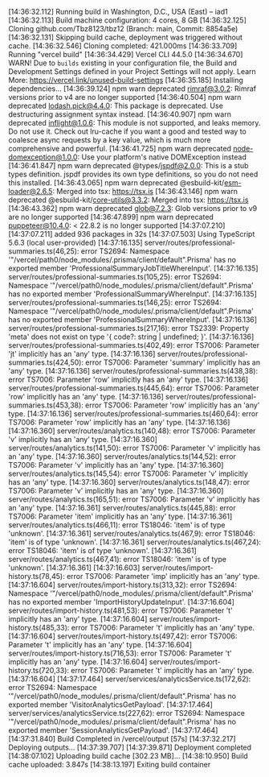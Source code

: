 [14:36:32.112] Running build in Washington, D.C., USA (East) – iad1
[14:36:32.113] Build machine configuration: 4 cores, 8 GB
[14:36:32.125] Cloning github.com/Tbz8123/tbz12 (Branch: main, Commit: 8854a5e)
[14:36:32.131] Skipping build cache, deployment was triggered without cache.
[14:36:32.546] Cloning completed: 421.000ms
[14:36:33.709] Running "vercel build"
[14:36:34.429] Vercel CLI 44.5.0
[14:36:34.670] WARN! Due to `builds` existing in your configuration file, the Build and Development Settings defined in your Project Settings will not apply. Learn More: https://vercel.link/unused-build-settings
[14:36:35.185] Installing dependencies...
[14:36:39.124] npm warn deprecated rimraf@3.0.2: Rimraf versions prior to v4 are no longer supported
[14:36:40.504] npm warn deprecated lodash.pick@4.4.0: This package is deprecated. Use destructuring assignment syntax instead.
[14:36:40.907] npm warn deprecated inflight@1.0.6: This module is not supported, and leaks memory. Do not use it. Check out lru-cache if you want a good and tested way to coalesce async requests by a key value, which is much more comprehensive and powerful.
[14:36:41.725] npm warn deprecated node-domexception@1.0.0: Use your platform's native DOMException instead
[14:36:41.847] npm warn deprecated @types/jspdf@2.0.0: This is a stub types definition. jspdf provides its own type definitions, so you do not need this installed.
[14:36:43.065] npm warn deprecated @esbuild-kit/esm-loader@2.6.5: Merged into tsx: https://tsx.is
[14:36:43.146] npm warn deprecated @esbuild-kit/core-utils@3.3.2: Merged into tsx: https://tsx.is
[14:36:43.362] npm warn deprecated glob@7.2.3: Glob versions prior to v9 are no longer supported
[14:36:47.899] npm warn deprecated puppeteer@10.4.0: < 22.8.2 is no longer supported
[14:37:07.210] 
[14:37:07.211] added 936 packages in 32s
[14:37:07.503] Using TypeScript 5.6.3 (local user-provided)
[14:37:16.135] server/routes/professional-summaries.ts(46,25): error TS2694: Namespace '"/vercel/path0/node_modules/.prisma/client/default".Prisma' has no exported member 'ProfessionalSummaryJobTitleWhereInput'.
[14:37:16.135] server/routes/professional-summaries.ts(105,25): error TS2694: Namespace '"/vercel/path0/node_modules/.prisma/client/default".Prisma' has no exported member 'ProfessionalSummaryWhereInput'.
[14:37:16.135] server/routes/professional-summaries.ts(146,25): error TS2694: Namespace '"/vercel/path0/node_modules/.prisma/client/default".Prisma' has no exported member 'ProfessionalSummaryWhereInput'.
[14:37:16.136] server/routes/professional-summaries.ts(217,16): error TS2339: Property 'meta' does not exist on type '{ code?: string | undefined; }'.
[14:37:16.136] server/routes/professional-summaries.ts(402,49): error TS7006: Parameter 'jt' implicitly has an 'any' type.
[14:37:16.136] server/routes/professional-summaries.ts(424,50): error TS7006: Parameter 'summary' implicitly has an 'any' type.
[14:37:16.136] server/routes/professional-summaries.ts(438,38): error TS7006: Parameter 'row' implicitly has an 'any' type.
[14:37:16.136] server/routes/professional-summaries.ts(445,64): error TS7006: Parameter 'row' implicitly has an 'any' type.
[14:37:16.136] server/routes/professional-summaries.ts(453,38): error TS7006: Parameter 'row' implicitly has an 'any' type.
[14:37:16.136] server/routes/professional-summaries.ts(460,64): error TS7006: Parameter 'row' implicitly has an 'any' type.
[14:37:16.136] 
[14:37:16.360] server/routes/analytics.ts(140,48): error TS7006: Parameter 'v' implicitly has an 'any' type.
[14:37:16.360] server/routes/analytics.ts(141,50): error TS7006: Parameter 'v' implicitly has an 'any' type.
[14:37:16.360] server/routes/analytics.ts(144,52): error TS7006: Parameter 'v' implicitly has an 'any' type.
[14:37:16.360] server/routes/analytics.ts(145,54): error TS7006: Parameter 'v' implicitly has an 'any' type.
[14:37:16.360] server/routes/analytics.ts(148,47): error TS7006: Parameter 'v' implicitly has an 'any' type.
[14:37:16.360] server/routes/analytics.ts(165,51): error TS7006: Parameter 'v' implicitly has an 'any' type.
[14:37:16.361] server/routes/analytics.ts(445,88): error TS7006: Parameter 'item' implicitly has an 'any' type.
[14:37:16.361] server/routes/analytics.ts(466,11): error TS18046: 'item' is of type 'unknown'.
[14:37:16.361] server/routes/analytics.ts(467,9): error TS18046: 'item' is of type 'unknown'.
[14:37:16.361] server/routes/analytics.ts(467,24): error TS18046: 'item' is of type 'unknown'.
[14:37:16.361] server/routes/analytics.ts(467,41): error TS18046: 'item' is of type 'unknown'.
[14:37:16.361] 
[14:37:16.603] server/routes/import-history.ts(78,45): error TS7006: Parameter 'imp' implicitly has an 'any' type.
[14:37:16.604] server/routes/import-history.ts(313,32): error TS2694: Namespace '"/vercel/path0/node_modules/.prisma/client/default".Prisma' has no exported member 'ImportHistoryUpdateInput'.
[14:37:16.604] server/routes/import-history.ts(481,53): error TS7006: Parameter 't' implicitly has an 'any' type.
[14:37:16.604] server/routes/import-history.ts(485,33): error TS7006: Parameter 't' implicitly has an 'any' type.
[14:37:16.604] server/routes/import-history.ts(497,42): error TS7006: Parameter 't' implicitly has an 'any' type.
[14:37:16.604] server/routes/import-history.ts(716,53): error TS7006: Parameter 't' implicitly has an 'any' type.
[14:37:16.604] server/routes/import-history.ts(720,33): error TS7006: Parameter 't' implicitly has an 'any' type.
[14:37:16.604] 
[14:37:17.464] server/services/analyticsService.ts(172,62): error TS2694: Namespace '"/vercel/path0/node_modules/.prisma/client/default".Prisma' has no exported member 'VisitorAnalyticsGetPayload'.
[14:37:17.464] server/services/analyticsService.ts(227,62): error TS2694: Namespace '"/vercel/path0/node_modules/.prisma/client/default".Prisma' has no exported member 'SessionAnalyticsGetPayload'.
[14:37:17.464] 
[14:37:31.840] Build Completed in /vercel/output [57s]
[14:37:32.217] Deploying outputs...
[14:37:39.707] 
[14:37:39.871] Deployment completed
[14:38:07.102] Uploading build cache [302.23 MB]...
[14:38:10.950] Build cache uploaded: 3.847s
[14:38:13.197] Exiting build container